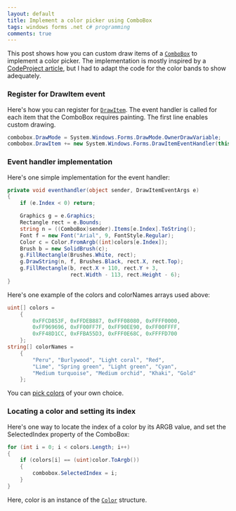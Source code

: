 ```yaml
---
layout: default
title: Implement a color picker using ComboBox
tags: windows forms .net c# programming
comments: true
---
```


This post shows how you can custom draw items of a [`ComboBox`](http://msdn.microsoft.com/en-us/library/system.windows.forms.combobox.aspx) to implement a color picker. The implementation is mostly inspired by a [CodeProject article](http://www.codeproject.com/Articles/34332/Color-Picker-Combo-Box), but I had to adapt the code for the color bands to show adequately.

### Register for DrawItem event

Here's how you can register for [`DrawItem`](http://msdn.microsoft.com/en-us/library/system.windows.forms.combobox.drawitem.aspx). The event handler is called for each item that the ComboBox requires painting. The first line enables custom drawing.

```c#
combobox.DrawMode = System.Windows.Forms.DrawMode.OwnerDrawVariable;
combobox.DrawItem += new System.Windows.Forms.DrawItemEventHandler(this.eventhandler);
```

### Event handler implementation

Here's one simple implementation for the event handler:

```c#
private void eventhandler(object sender, DrawItemEventArgs e)
{
    if (e.Index < 0) return;

    Graphics g = e.Graphics;
    Rectangle rect = e.Bounds;
    string n = ((ComboBox)sender).Items[e.Index].ToString();
    Font f = new Font("Arial", 9, FontStyle.Regular);
    Color c = Color.FromArgb((int)colors[e.Index]);
    Brush b = new SolidBrush(c);
    g.FillRectangle(Brushes.White, rect);
    g.DrawString(n, f, Brushes.Black, rect.X, rect.Top);
    g.FillRectangle(b, rect.X + 110, rect.Y + 3,
                    rect.Width - 113, rect.Height - 6);
}
```

Here's one example of the colors and colorNames arrays used above:

```c#
uint[] colors =
    {
        0xFFCD853F, 0xFFDEB887, 0xFFF08080, 0xFFFF0000, 
        0xFF969696, 0xFF00FF7F, 0xFF90EE90, 0xFF00FFFF, 
        0xFF48D1CC, 0xFFBA55D3, 0xFFF0E68C, 0xFFFFD700
    };
string[] colorNames =
    {
        "Peru", "Burlywood", "Light coral", "Red",
        "Lime", "Spring green", "Light green", "Cyan",
        "Medium turquoise", "Medium orchid", "Khaki", "Gold"
    };
```

You can [pick colors](http://web.forret.com/tools/color_palette.asp) of your own choice.

### Locating a color and setting its index

Here's one way to locate the index of a color by its ARGB value, and set the SelectedIndex property of the ComboBox:

```c#
for (int i = 0; i < colors.Length; i++)
{
    if (colors[i] == (uint)color.ToArgb())
    {
        combobox.SelectedIndex = i;
    }
}
```

Here, color is an instance of the [`Color`](http://msdn.microsoft.com/en-us/library/system.drawing.color.aspx) structure.

